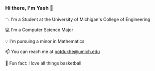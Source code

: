 ### Hi there, I'm Yash 👋

〽️ I'm a Student at the University of Michigan's College of Engineering

💻 I'm a Computer Science Major

💡 I'm pursuing a minor in Mathematics

📫 You can reach me at potdukhe@umich.edu

🏀 Fun fact: I love all things basketball

<!--
**YashPotdukhe/yashpotdukhe** is a ✨ _special_ ✨ repository because its `README.md` (this file) appears on your GitHub profile.

Here are some ideas to get you started:

- 🔭 I’m currently working on ...
- 🌱 I’m currently learning ...
- 👯 I’m looking to collaborate on ...
- 🤔 I’m looking for help with ...
- 💬 Ask me about ...
- 
- 😄 Pronouns: ...
- 
-->
